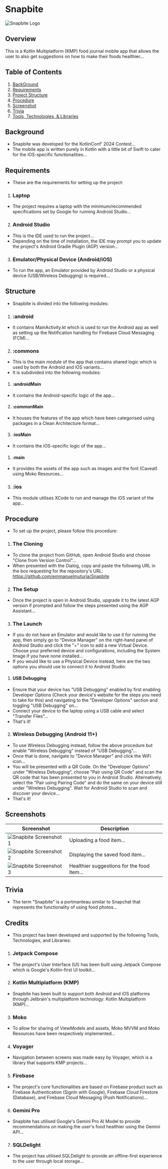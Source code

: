 # Snapbite
![Snapbite Logo](https://github.com/emmanuelmuturia/Snapbite/assets/55001497/c87b372a-4673-4a73-8e73-95c011317a59)

## Overview
This is a Kotlin Multiplatform (KMP) food journal mobile app that allows the user to also get suggestions on how to make their foods healthier...

## Table of Contents

1. [BackGround](#Background)
2. [Requirements](#Requirements)
3. [Project Structure](#Structure)
4. [Procedure](#Procedure)
5. [Screenshot](#Screenshot)
6. [Trivia](#Trivia)
7. [Tools, Technologies, & Libraries](#Credits)


## Background
- Snapbite was developed for the KotlinConf' 2024 Contest...
- The mobile app is written purely in Kotlin with a little bit of Swift to cater for the iOS-specific functionalities...

## Requirements
- These are the requirements for setting up the project:

1. ### Laptop
- The project requires a laptop with the minimum/recommended specifications set by Google for running Android Studio...

2. ### Android Studio
- This is the IDE used to run the project...
- Depending on the time of installation, the IDE may prompt you to update the project's Android Gradle Plugin (AGP) version...

3. ### Emulator/Physical Device (Android/iOS)
- To run the app, an Emulator provided by Android Studio or a physical device (USB/Wireless Debugging) is required...


## Structure
- Snapbite is divided into the following modules:

1. ### :android
- It contains MainActivity.kt which is used to run the Android app as well as setting up the Notification handling for Firebase Cloud Messaging (FCM)...

2. ### :commons
- This is the main module of the app that contains shared logic which is used by both the Android and iOS variants...
- It is subdivided into the following modules:

1. #### :androidMain
- It contains the Android-specific logic of the app...

2. #### :commonMain
- It houses the features of the app which have been categorised using packages in a Clean Architecture format...

3. #### :iosMain
- It contains the iOS-specific logic of the app...

1. #### :main
- It provides the assets of the app such as images and the font (Caveat) using Moko Resources...

3. ### :ios
- This module utilises XCode to run and manage the iOS variant of the app...

## Procedure
- To set up the project, please follow this procedure:

1. ### The Cloning
- To clone the project from GitHub, open Android Studio and choose "Clone from Version Control"...
- When presented with the Dialog, copy and paste the following URL in the box requesting for the repository's URL: https://github.com/emmanuelmuturia/Snapbite

2. ### The Setup
- Once the project is open in Android Studio, upgrade it to the latest AGP version if prompted and follow the steps presented using the AGP Assistant...

3. ### The Launch
- If you do not have an Emulator and would like to use it for running the app, then simply go to "Device Manager" on the right-hand panel of Android Studio and click the "+" icon to add a new Virtual Device. Choose your preferred device and configurations, including the System Image if you have none installed...
- If you would like to use a Physical Device instead, here are the two options you should use to connect it to Android Studio:

1. #### USB Debugging
- Ensure that your device has "USB Debugging" enabled by first enabling Developer Options (Check your device's website for the steps you need to take for this) and navigating to the "Developer Options" section and toggling "USB Debugging" on...
- Connect your device to the laptop using a USB cable and select "Transfer Files"...
- That's it!

2. ### Wireless Debugging (Android 11+)
- To use Wireless Debugging instead, follow the above procedure but enable "Wireless Debugging" instead of "USB Debugging"...
- Once that is done, navigate to "Device Manager" and click the WiFi icon...
- You will be presented with a QR Code. On the "Developer Options" under "Wireless Debugging", choose "Pair using QR Code" and scan the QR code that has been presented to you in Android Studio. Alternatively, select the "Pair using Pairing Code" and do the same on your device still under "Wireless Debugging". Wait for Android Studio to scan and discover your device...
- That's it!

## Screenshots

| Screenshot | Description |
|---|---|
| ![Snapbite Screenshot 1](https://github.com/emmanuelmuturia/Snapbite/assets/55001497/d8c7b6ea-8416-4416-9803-65f08611fa24) | Uploading a food item... |
| ![Snapbite Screenshot 2](https://github.com/emmanuelmuturia/Snapbite/assets/55001497/24d8220c-d2d5-49dd-889e-55cff67b2f5d) | Displaying the saved food item... |
| ![Snapbite Screenshot 3](https://github.com/emmanuelmuturia/Snapbite/assets/55001497/c3762d9d-e7d0-4793-a367-9b4abe4fb445) | Healthier suggestions for the food item... |

## Trivia
- The term "Snapbite" is a portmanteau similar to Snapchat that represents the functionality of using food photos...

## Credits
- This project has been developed and supported by the following Tools, Technologies, and Libraries:

1. ### Jetpack Compose
- The project's User Interface (UI) has been built using Jetpack Compose which is Google's Kotlin-first UI toolkit...

2. ### Kotlin Multiplatform (KMP)
- Snapbite has been built to support both Android and iOS platforms through Jetbrain's multiplatform technology: Kotlin Multiplatform (KMP)...

3. ### Moko
- To allow for sharing of ViewModels and assets, Moko MVVM and Moko Resources have been respectively implemented...

4. ### Voyager
- Navigation between screens was made easy by Voyager, which is a library that supports KMP projects...

5. ### Firebase
- The project's core functionalities are based on Firebase product such as Firebase Authentication (SignIn with Google), Firebase Cloud Firestore (Database), and Firebase Cloud Messaging (Push Notifications)...

6. ### Gemini Pro
- Snapbite has utilised Google's Gemini Pro AI Model to provide recommendations on making the user's food healthier using the Gemini API...

7. ### SQLDelight
- The project has utilised SQLDelight to provide an offline-first experience to the user through local storage...
